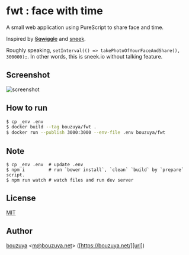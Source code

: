 # fwt : face with time

A small web application using PureScript to share face and time.

Inspired by ~~[Sqwiggle](https://sqwiggle.com/)~~ and [sneek](https://sneek.io/).

Roughly speaking, `setInterval(() => takePhotoOfYourFaceAndShare(), 300000);`. In other words, this is sneek.io without talking feature.

## Screenshot

![screenshot](https://user-images.githubusercontent.com/1221346/39620059-d6c94378-4fc4-11e8-9107-015769a61a86.png)

## How to run

```sh
$ cp _env .env
$ docker build --tag bouzuya/fwt .
$ docker run --publish 3000:3000 --env-file .env bouzuya/fwt
```

## Note

```
$ cp _env .env  # update .env
$ npm i         # run `bower install`, `clean` `build` by `prepare` script.
$ npm run watch # watch files and run dev server
```

## License

[MIT](LICENSE)

## Author

[bouzuya][user] &lt;[m@bouzuya.net][email]&gt; ([https://bouzuya.net/][url])

[user]: https://github.com/bouzuya
[email]: mailto:m@bouzuya.net
[url]: https://bouzuya.net/
